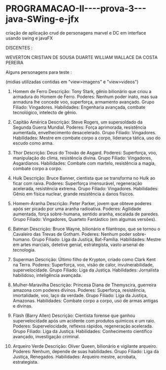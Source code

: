 # PROGRAMACAO-II----prova-3---java-SWing-e-jfx
criação de aplicação crud de personagens marvel e DC em interface usando swing e javaFX


DISCENTES : 

WEVERTON CRISTIAN DE SOUSA DUARTE
WILLIAM WALLACE DA COSTA PEREIRA


Alguns personagens para teste : 

(midias utilizadas contidas em "view>imagens" e "view>videos")

1. Homem de Ferro
Descrição: Tony Stark, gênio bilionário que criou a armadura do Homem de Ferro.
Poderes: Nenhum poder inato, mas sua armadura lhe concede voo, superforça, armamento avançado.
Grupo Filiado: Vingadores.
Habilidades: Engenharia avançada, combate tecnológico, intelecto de gênio.

2. Capitão América
Descrição: Steve Rogers, um supersoldado da Segunda Guerra Mundial.
Poderes: Força aprimorada, resistência aumentada, envelhecimento desacelerado.
Grupo Filiado: Vingadores.
Habilidades: Mestre em combate corpo a corpo, liderança tática, uso do escudo como arma.

3. Thor
Descrição: Deus do Trovão de Asgard.
Poderes: Superforça, voo, manipulação do clima, resistência divina.
Grupo Filiado: Vingadores, Asgardianos.
Habilidades: Combate com martelo, resistência a magia, combate corpo a corpo.
4. Hulk
Descrição: Bruce Banner, cientista que se transforma no Hulk ao ficar com raiva.
Poderes: Superforça imensurável, regeneração acelerada, resistência extrema.
Grupo Filiado: Vingadores.
Habilidades: Gênio em física nuclear, grande resistência a danos físicos.

5. Homem-Aranha
Descrição: Peter Parker, jovem que obteve poderes após ser picado por uma aranha radioativa.
Poderes: Agilidade aumentada, força sobre-humana, sentido aranha, escalada de paredes.
Grupo Filiado: Vingadores, Quarteto Fantástico (em algumas versões).

1. Batman
Descrição: Bruce Wayne, bilionário e filantropo, que se tornou o Cavaleiro das Trevas de Gotham.
Poderes: Nenhum poder sobre-humano.
Grupo Filiado: Liga da Justiça, Bat-Família.
Habilidades: Mestre em artes marciais, detetive genial, estrategista, vasto arsenal de tecnologia.

2. Superman
Descrição: Último filho de Krypton, criado como Clark Kent na Terra.
Poderes: Superforça, voo, visão de calor, invulnerabilidade, supervelocidade.
Grupo Filiado: Liga da Justiça.
Habilidades: Jornalista habilidoso, inteligência avançada.

3. Mulher-Maravilha
Descrição: Princesa Diana de Themyscira, guerreira amazona com poderes divinos.
Poderes: Superforça, resistência, imortalidade, voo, laço da verdade.
Grupo Filiado: Liga da Justiça, Amazonas.
Habilidades: Combate corpo a corpo, uso de armas antigas e divinas.

4. Flash (Barry Allen)
Descrição: Cientista forense que ganhou supervelocidade após um acidente com produtos químicos e um raio.
Poderes: Supervelocidade, reflexos rápidos, regeneração acelerada.
Grupo Filiado: Liga da Justiça.
Habilidades: Conhecimento científico avançado, investigação criminal.

5. Arqueiro Verde
Descrição: Oliver Queen, bilionário e vigilante arqueiro.
Poderes: Nenhum, depende de suas habilidades.
Grupo Filiado: Liga da Justiça, Renegados.
Habilidades: Arqueiro mestre, acrobata, estrategista.
